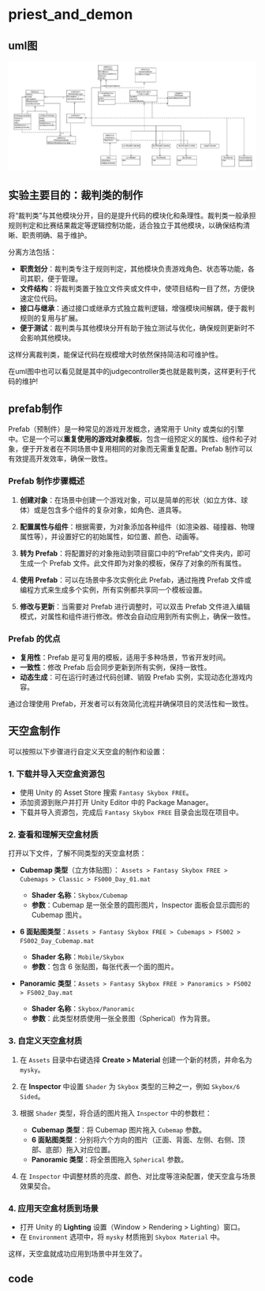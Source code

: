 # priest_and_demon
## uml图
![uml图](uml.jpg)
## 实验主要目的：裁判类的制作
将“裁判类”与其他模块分开，目的是提升代码的模块化和条理性。裁判类一般承担规则判定和比赛结果裁定等逻辑控制功能，适合独立于其他模块，以确保结构清晰、职责明确、易于维护。

分离方法包括：

- **职责划分**：裁判类专注于规则判定，其他模块负责游戏角色、状态等功能，各司其职，便于管理。
- **文件结构**：将裁判类置于独立文件夹或文件中，使项目结构一目了然，方便快速定位代码。
- **接口与继承**：通过接口或继承方式独立裁判逻辑，增强模块间解耦，便于裁判规则的复用与扩展。
- **便于测试**：裁判类与其他模块分开有助于独立测试与优化，确保规则更新时不会影响其他模块。

这样分离裁判类，能保证代码在规模增大时依然保持简洁和可维护性。

在uml图中也可以看见就是其中的judgecontroller类也就是裁判类，这样更利于代码的维护!
## prefab制作
Prefab（预制件）是一种常见的游戏开发概念，通常用于 Unity 或类似的引擎中。它是一个可以**重复使用的游戏对象模板**，包含一组预定义的属性、组件和子对象，便于开发者在不同场景中复用相同的对象而无需重复配置。Prefab 制作可以有效提高开发效率，确保一致性。

### Prefab 制作步骤概述

1. **创建对象**：在场景中创建一个游戏对象，可以是简单的形状（如立方体、球体）或是包含多个组件的复杂对象，如角色、道具等。

2. **配置属性与组件**：根据需要，为对象添加各种组件（如渲染器、碰撞器、物理属性等），并设置好它的初始属性，如位置、颜色、动画等。

3. **转为 Prefab**：将配置好的对象拖动到项目窗口中的“Prefab”文件夹内，即可生成一个 Prefab 文件。此文件即为对象的模板，保存了对象的所有属性。

4. **使用 Prefab**：可以在场景中多次实例化此 Prefab，通过拖拽 Prefab 文件或编程方式来生成多个实例，所有实例都共享同一个模板设置。

5. **修改与更新**：当需要对 Prefab 进行调整时，可以双击 Prefab 文件进入编辑模式，对属性和组件进行修改。修改会自动应用到所有实例上，确保一致性。

### Prefab 的优点

- **复用性**：Prefab 是可复用的模板，适用于多种场景，节省开发时间。
- **一致性**：修改 Prefab 后会同步更新到所有实例，保持一致性。
- **动态生成**：可在运行时通过代码创建、销毁 Prefab 实例，实现动态化游戏内容。

通过合理使用 Prefab，开发者可以有效简化流程并确保项目的灵活性和一致性。
## 天空盒制作
可以按照以下步骤进行自定义天空盒的制作和设置：

### 1. 下载并导入天空盒资源包
- 使用 Unity 的 Asset Store 搜索 `Fantasy Skybox FREE`。
- 添加资源到账户并打开 Unity Editor 中的 Package Manager。
- 下载并导入资源包，完成后 `Fantasy Skybox FREE` 目录会出现在项目中。

### 2. 查看和理解天空盒材质

打开以下文件，了解不同类型的天空盒材质：
- **Cubemap 类型**（立方体贴图）： `Assets > Fantasy Skybox FREE > Cubemaps > Classic > FS000_Day_01.mat`
  - **Shader 名称**：`Skybox/Cubemap`
  - **参数**：Cubemap 是一张全景的圆形图片，Inspector 面板会显示圆形的 Cubemap 图片。
  
- **6 面贴图类型**：`Assets > Fantasy Skybox FREE > Cubemaps > FS002 > FS002_Day_Cubemap.mat`
  - **Shader 名称**：`Mobile/Skybox`
  - **参数**：包含 6 张贴图，每张代表一个面的图片。
  
- **Panoramic 类型**：`Assets > Fantasy Skybox FREE > Panoramics > FS002 > FS002_Day.mat`
  - **Shader 名称**：`Skybox/Panoramic`
  - **参数**：此类型材质使用一张全景图（Spherical）作为背景。

### 3. 自定义天空盒材质

1. 在 `Assets` 目录中右键选择 **Create > Material** 创建一个新的材质，并命名为 `mysky`。
2. 在 **Inspector** 中设置 `Shader` 为 `Skybox` 类型的三种之一，例如 `Skybox/6 Sided`。
3. 根据 `Shader` 类型，将合适的图片拖入 `Inspector` 中的参数栏：

   - **Cubemap 类型**：将 Cubemap 图片拖入 `Cubemap` 参数。
   - **6 面贴图类型**：分别将六个方向的图片（正面、背面、左侧、右侧、顶部、底部）拖入对应位置。
   - **Panoramic 类型**：将全景图拖入 `Spherical` 参数。

4. 在 `Inspector` 中调整材质的亮度、颜色、对比度等渲染配置，使天空盒与场景效果契合。

### 4. 应用天空盒材质到场景

- 打开 Unity 的 **Lighting** 设置（Window > Rendering > Lighting）窗口。
- 在 `Environment` 选项中，将 `mysky` 材质拖到 `Skybox Material` 中。
  
这样，天空盒就成功应用到场景中并生效了。

## code



